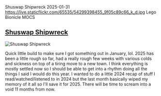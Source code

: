 Shuswap Shipwreck
2025-01-31
https://live.staticflickr.com/65535/54299398455_9f05c89c66_k_d.jpg
Lego Bionicle MOCS

## [Shuswap Shipwreck](https://www.flickr.com/photos/fuzz-e/54299398455)

![Shuswap Shipwreck](https://live.staticflickr.com/65535/54299398455_9f05c89c66_k_d.jpg "Shuswap Shipwreck")

Quick little build to make sure I got something out in January, lol. 2025 has been a little rough so far, had a really rough few weeks with various colds and sickness on top of a tiring move to a new town. I think everything is mostly settled now so I should be able to get into a rhythm doing all the things I said I would do this year. I wanted to do a little 2024 recap of stuff I read/watched/listened to in 2024 but the last month basically wiped my memory of it all so I'll save it for 2025. There will be time to scream into a void 11 months from now. 
